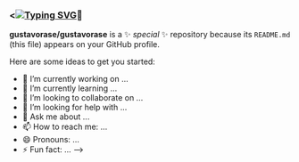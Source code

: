 ### <[![Typing SVG](https://readme-typing-svg.demolab.com?font=Fira+code&pause=1000&background=16FF6900&center=true&vCenter=true&width=436&lines=hello+my+name+is+gustavo+maia+)](https://git.io/typing-svg)👋

**gustavorase/gustavorase** is a ✨ _special_ ✨ repository because its `README.md` (this file) appears on your GitHub profile.

Here are some ideas to get you started:

- 🔭 I’m currently working on ...
- 🌱 I’m currently learning ...
- 👯 I’m looking to collaborate on ...
- 🤔 I’m looking for help with ...
- 💬 Ask me about ...
- 📫 How to reach me: ...
- 😄 Pronouns: ...
- ⚡ Fun fact: ...
-->
